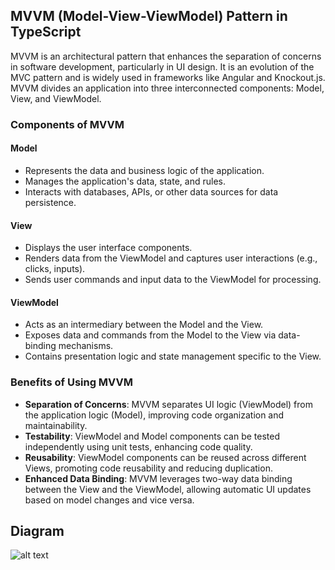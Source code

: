 ## MVVM (Model-View-ViewModel) Pattern in TypeScript

MVVM is an architectural pattern that enhances the separation of concerns in software development, particularly in UI design. It is an evolution of the MVC pattern and is widely used in frameworks like Angular and Knockout.js. MVVM divides an application into three interconnected components: Model, View, and ViewModel.

### Components of MVVM

#### Model

- Represents the data and business logic of the application.
- Manages the application's data, state, and rules.
- Interacts with databases, APIs, or other data sources for data persistence.

#### View

- Displays the user interface components.
- Renders data from the ViewModel and captures user interactions (e.g., clicks, inputs).
- Sends user commands and input data to the ViewModel for processing.

#### ViewModel

- Acts as an intermediary between the Model and the View.
- Exposes data and commands from the Model to the View via data-binding mechanisms.
- Contains presentation logic and state management specific to the View.

### Benefits of Using MVVM

- **Separation of Concerns**: MVVM separates UI logic (ViewModel) from the application logic (Model), improving code organization and maintainability.
- **Testability**: ViewModel and Model components can be tested independently using unit tests, enhancing code quality.
- **Reusability**: ViewModel components can be reused across different Views, promoting code reusability and reducing duplication.
- **Enhanced Data Binding**: MVVM leverages two-way data binding between the View and the ViewModel, allowing automatic UI updates based on model changes and vice versa.

## Diagram

![alt text](image.png)
